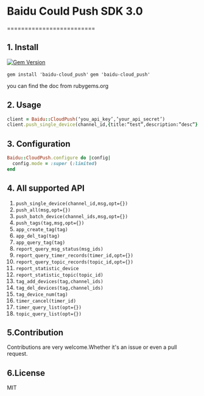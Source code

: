 # Baidu Could Push SDK 3.0
=========================

## 1. Install
[![Gem Version](https://badge.fury.io/rb/baidu-cloud_push.svg)](http://badge.fury.io/rb/baidu-cloud_push)

`gem install 'baidu-cloud_push'` `gem 'baidu-cloud_push'`

you can find the doc from rubygems.org

## 2. Usage

```ruby
client = Baidu::CloudPush(‘you_api_key’,’your_api_secret’)
client.push_single_device(channel_id,{title:”test”,description:”desc”}
```

## 3. Configuration

```ruby
Baidu::CloudPush.configure do |config|
  config.mode = :super (:limited)
end
```

## 4. All supported API
1. `push_single_device(channel_id,msg,opt={})`
2. `push_all(msg,opt={})`
3. `push_batch_device(channel_ids,msg,opt={})`
4. `push_tags(tag,msg,opt={})`
5. `app_create_tag(tag)`
6. `app_del_tag(tag)`
7. `app_query_tag(tag)`
8. `report_query_msg_status(msg_ids)`
9. `report_query_timer_records(timer_id,opt={})`
10. `report_query_topic_records(topic_id,opt={})`
11. `report_statistic_device`
12. `report_statistic_topic(topic_id)`
13. `tag_add_devices(tag,channel_ids)`
14. `tag_del_devices(tag,channel_ids)`
15. `tag_device_num(tag)`
16. `timer_cancel(timer_id)`
17. `timer_query_list(opt={})`
18. `topic_query_list(opt={})`

## 5.Contribution
Contributions are very welcome.Whether it's an issue or even a pull request.

## 6.License
MIT

